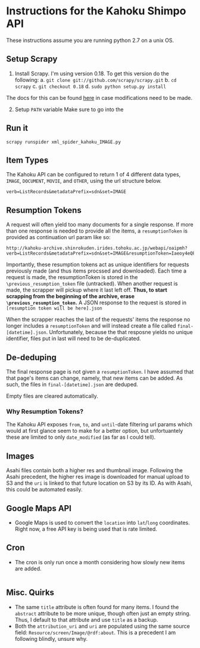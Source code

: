 # Instructions for the Kahoku Shimpo API
These instructions assume you are running python 2.7 on a unix OS.  

## Setup Scrapy
1. Install Scrapy. 
I'm using version 0.18. To get this version do the following:
a. `git clone git://github.com/scrapy/scrapy.git`
b. `cd scrapy`
c. `git checkout 0.18`
d. `sudo python setup.py install`

The docs for this can be found [here](https://doc.scrapy.org/en/0.18/intro/tutorial.html) in case modifications need to be made.

2. Setup `PATH` variable
Make sure to go into the 

## Run it
```
scrapy runspider xml_spider_kahoku_IMAGE.py
```

## Item Types
 The Kahoku API can be configured to return 1 of 4 different data types, `IMAGE`, `DOCUMENT`, `MOVIE`, and `OTHER`, using the url structure below.
```
verb=ListRecords&metadataPrefix=sdn&set=IMAGE
```

## Resumption Tokens
A request will often yield too many documents for a single response. If more than one response is needed to provide all the items, a `resumptionToken` is provided as continuation url param like so:
```
http://kahoku-archive.shinrokuden.irides.tohoku.ac.jp/webapi/oaipmh?verb=ListRecords&metadataPrefix=sdn&set=IMAGE&resumptionToken=Iaeoy4eQF_Msh6Q_Sv_dnA
```
Importantly, these resumption tokens act as unique identifiers for requests previously made (and thus items procssed and downloaded). Each time a request is made, the resumptionToken is stored in the `\previous_resumption_token` file (untracked). When another request is made, the scrapper will pickup where it last left off. **Thus, to start scrapping from the beginning of the archive, erase `\previous_resumption_token`.** A JSON response to the request is stored in `[resumption token will be here].json`

When the scrapper reaches the last of the requests' items the response no longer includes a `resumptionToken` and will instead create a file called `final-[datetime].json`. Unfortunately, because the that resposne yields no unique identifier, files put in last will need to be de-duplicated.

## De-deduping
The final response page is not given a `resumptionToken`. I have assumed that that page's items can change, namely, that new items can be added. As such, the files in `final-[datetime].json` are deduped. 

Empty files are cleared automatically.

### Why Resumption Tokens?
The Kahoku API exposes `from`, `to`, and `until`-date filtering url params which would at first glance seem to make for a better option, but unfortuantely these are limited to only `date_modified` (as far as I could tell). 

## Images
Asahi files contain both a higher res and thumbnail image. Following the Asahi precedent, the higher res image is downloaded for manual upload to S3 and the `uri` is linked to that future location on S3 by its ID. As with Asahi, this could be automated easily.

## Google Maps API
- Google Maps is used to convert the `location` into `lat`/`long` coordinates. Right now, a free API key is being used that is rate limited. 

## Cron
- The cron is only run once a month considering how slowly new items are added.
```

``` 

## Misc. Quirks
- The same `title` attribute is often found for many items. I found the `abstract` attribute to be more unique, though often just an empty string. Thus, I default to that attribute and use `title` as a backup.
- Both the `attribution_uri` and `uri` are populated using the same source field: `Resource/screen/Image/@rdf:about`. This is a precedent I am following blindly, unsure why.
